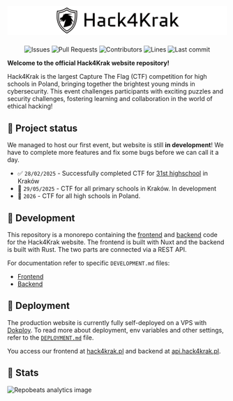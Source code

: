 # <picture> <source srcset="https://raw.githubusercontent.com/Hack4Krak/Hack4KrakSite/refs/heads/master/.github/assets/banner-light.png" media="(prefers-color-scheme: dark)"/> <img src="https://raw.githubusercontent.com/Hack4Krak/Hack4KrakSite/refs/heads/master/.github/assets/banner-dark.png" /> </picture>

<p align=center>
    <img alt="Issues" src="https://img.shields.io/github/issues-raw/Hack4Krak/Hack4KrakSite?color=ffb900&label=issues&style=for-the-badge" />
    <img alt="Pull Requests" src="https://img.shields.io/github/issues-pr-raw/Hack4Krak/Hack4KrakSite?color=ffb900&label=PRs&style=for-the-badge" />
    <img alt="Contributors" src="https://img.shields.io/github/contributors/Hack4Krak/Hack4KrakSite?color=ffb900&label=contributors&style=for-the-badge" />
    <img alt="Lines" src="https://img.shields.io/endpoint?url=https://ghloc.vercel.app/api/Hack4Krak/Hack4KrakSite/badge?style=flat&logoColor=white&color=ffb900&style=for-the-badge" />
    <img alt="Last commit" src="https://img.shields.io/github/last-commit/Hack4Krak/Hack4KrakSite?color=ffb900&label=last%20commit&style=for-the-badge" />
</p>

**Welcome to the official Hack4Krak website repository!**

Hack4Krak is the largest Capture The Flag (CTF) competition for high schools in Poland, bringing together the brightest
young minds in cybersecurity. This event challenges participants with exciting puzzles and security challenges,
fostering learning and collaboration in the world of ethical hacking!

## 📅 Project status

We managed to host our first event, but website is still **in development**!
We have to complete more features and fix some bugs before we can call it a day.

- ✅ `28/02/2025` - Successfully completed CTF for [31st highschool](https://www.lo31.krakow.pl/) in Kraków
- 🚧 `29/05/2025` - CTF for all primary schools in Kraków. In development
- 🚧 `2026` - CTF for all high schools in Poland.

## 🚜 Development

This repository is a monorepo containing the [frontend](frontend/) and [backend](backend/) code for the Hack4Krak
website.
The frontend is built with Nuxt and the backend is built with Rust. The two parts are connected via a REST API.

For documentation refer to specific `DEVELOPMENT.md` files:

- [Frontend](frontend/DEVELOPMENT.md)
- [Backend](backend/DEVELOPMENT.md)

## 🚀 Deployment

The production website is currently fully self-deployed on a VPS with [Dokploy](https://dokploy.com/).
To read more about deployment, env variables and other settings, refer to the [`DEPLOYMENT.md`](DEPLOYMENT.md) file.

You access our frontend at [hack4krak.pl](https://hack4krak.pl/) and backend
at [api.hack4krak.pl](https://api.hack4krak.pl/).

## 🎉 Stats

![Repobeats analytics image](https://repobeats.axiom.co/api/embed/b2a0612285a5cfef1231975dc94e601dc5f0b983.svg "Repobeats analytics image")
